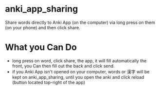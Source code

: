 # anki_app_sharing

Share words directly to Anki App (on the computer) via long press on them (on your phone) and then click share. 

# What you Can Do
- long press on word, click share, the app, it will fill automatically the front, you Can then fill out the back and click send.
- if you Anki App isn't opened on your computer, words or 漢字 will be kept on anki_app_sharing, until you open the anki and click reload (button located top-right of the app)
